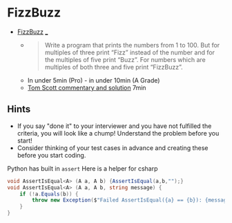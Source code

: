 FizzBuzz
========

* [FizzBuzz](https://en.wikipedia.org/wiki/Fizz_buzz#Programming_interviews) [_](https://imranontech.com/2007/01/24/using-fizzbuzz-to-find-developers-who-grok-coding/)
    * > Write a program that prints the numbers from 1 to 100. But for multiples of three print “Fizz” instead of the number and for the multiples of five print “Buzz”. For numbers which are multiples of both three and five print “FizzBuzz”.
    * In under 5min (Pro) - in under 10min (A Grade)
    * [Tom Scott commentary and solution](https://www.youtube.com/watch?v=QPZ0pIK_wsc) 7min

Hints
-----

* If you say "done it" to your interviewer and you have not fulfilled the criteria, you will look like a chump! Understand the problem before you start!
* Consider thinking of your test cases in advance and creating these before you start coding.

Python has built in `assert`
Here is a helper for csharp

```csharp
void AssertIsEqual<A> (A a, A b) {AssertIsEqual(a,b,"");}
void AssertIsEqual<A> (A a, A b, string message) {
    if (!a.Equals(b)) {
        throw new Exception($"Failed AssertIsEqual({a} == {b}): {message}");
    }
}
```
